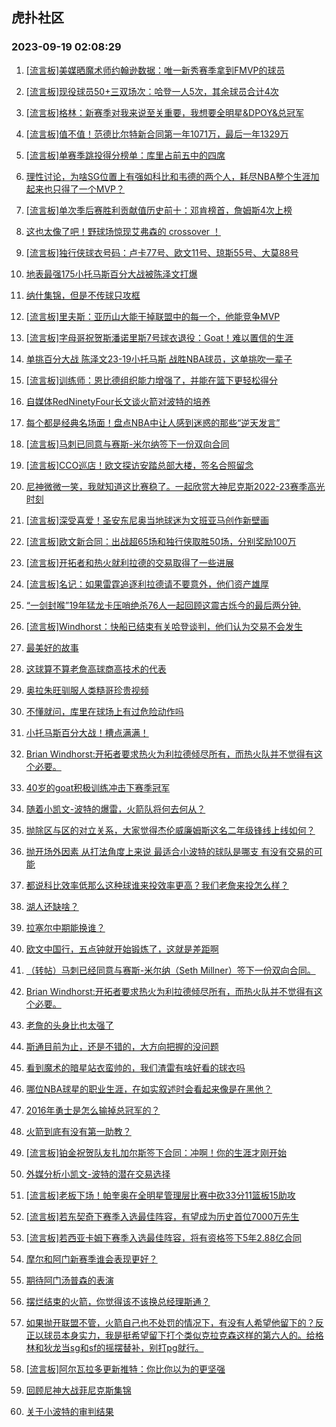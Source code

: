 ## 虎扑社区 
### 2023-09-19 02:08:29

1. [[流言板]美媒晒魔术师约翰逊数据：唯一新秀赛季拿到FMVP的球员](https://bbs.hupu.com/62151278.html)

2. [[流言板]现役球员50+三双场次：哈登一人5次，其余球员合计4次](https://bbs.hupu.com/62150860.html)

3. [[流言板]格林：新赛季对我来说至关重要，我想要全明星&DPOY&总冠军](https://bbs.hupu.com/62148423.html)

4. [[流言板]值不值！范德比尔特新合同第一年1071万，最后一年1329万](https://bbs.hupu.com/62148298.html)

5. [[流言板]单赛季跳投得分榜单：库里占前五中的四席](https://bbs.hupu.com/62147472.html)

6. [理性讨论，为啥SG位置上有强如科比和韦德的两个人，耗尽NBA整个生涯加起来也只得了一个MVP？](https://bbs.hupu.com/62148794.html)

7. [[流言板]单次季后赛胜利贡献值历史前十：邓肯榜首，詹姆斯4次上榜](https://bbs.hupu.com/62146897.html)

8. [这也太像了吧！野球场惊现艾弗森的 crossover ！](https://bbs.hupu.com/62146805.html)

9. [[流言板]独行侠球衣号码：卢卡77号、欧文11号、琼斯55号、大莫88号](https://bbs.hupu.com/62149391.html)

10. [地表最强175小托马斯百分大战被陈泽文打爆](https://bbs.hupu.com/62150057.html)

11. [纳什集锦，但是不传球只攻框](https://bbs.hupu.com/62149239.html)

12. [[流言板]里夫斯：亚历山大能干掉联盟中的每一个，他能竞争MVP](https://bbs.hupu.com/62148473.html)

13. [[流言板]字母哥祝贺斯潘诺里斯7号球衣退役：Goat！难以置信的生涯](https://bbs.hupu.com/62149544.html)

14. [单挑百分大战 陈泽文23-19小托马斯 战胜NBA球员，这单挑吹一辈子](https://bbs.hupu.com/62150992.html)

15. [[流言板]训练师：恩比德组织能力增强了，并能在篮下更轻松得分](https://bbs.hupu.com/62147589.html)

16. [自媒体RedNinetyFour长文谈火箭对波特的培养](https://bbs.hupu.com/62146606.html)

17. [每个都是经典名场面！盘点NBA中让人感到迷惑的那些“逆天发言”](https://bbs.hupu.com/62147679.html)

18. [[流言板]马刺已同意与赛斯-米尔纳签下一份双向合同](https://bbs.hupu.com/62151212.html)

19. [[流言板]CCO巡店！欧文探访安踏总部大楼，签名合照留念](https://bbs.hupu.com/62146994.html)

20. [尼神微微一笑，我就知道这比赛稳了。一起欣赏大神尼克斯2022-23赛季高光时刻](https://bbs.hupu.com/62148300.html)

21. [[流言板]深受喜爱！圣安东尼奥当地球迷为文班亚马创作新壁画](https://bbs.hupu.com/62150926.html)

22. [[流言板]欧文新合同：出战超65场和独行侠取胜50场，分别奖励100万](https://bbs.hupu.com/62145324.html)

23. [[流言板]开拓者和热火就利拉德的交易取得了一些进展](https://bbs.hupu.com/62147245.html)

24. [[流言板]名记：如果雷霆追逐利拉德请不要意外，他们资产雄厚](https://bbs.hupu.com/62148589.html)

25. [“一剑封喉”19年猛龙卡压哨绝杀76人一起回顾这震古烁今的最后两分钟.](https://bbs.hupu.com/62149978.html)

26. [[流言板]Windhorst：快船已结束有关哈登谈判，他们认为交易不会发生](https://bbs.hupu.com/62143436.html)

27. [最美好的故事](https://bbs.hupu.com/62146016.html)

28. [这球算不算老詹高球商高技术的代表](https://bbs.hupu.com/62149502.html)

29. [奥拉朱旺驯服人类糙哥珍贵视频](https://bbs.hupu.com/62151419.html)

30. [不懂就问，库里在球场上有过危险动作吗](https://bbs.hupu.com/62151149.html)

31. [小托马斯百分大战！槽点满满！](https://bbs.hupu.com/62150078.html)

32. [Brian Windhorst:开拓者要求热火为利拉德倾尽所有，而热火队并不觉得有这个必要。](https://bbs.hupu.com/62151217.html)

33. [40岁的goat积极训练冲击下赛季冠军](https://bbs.hupu.com/62146076.html)

34. [随着小凯文-波特的爆雷，火箭队将何去何从？](https://bbs.hupu.com/62149627.html)

35. [抛除区与区的对立关系，大家觉得杰伦威廉姆斯这名二年级锋线上线如何？](https://bbs.hupu.com/62149401.html)

36. [抛开场外因素 从打法角度上来说 最适合小波特的球队是哪支 有没有交易的可能](https://bbs.hupu.com/62150838.html)

37. [都说科比效率低那么这种球谁来投效率更高？我们老詹来投怎么样？](https://bbs.hupu.com/62150058.html)

38. [湖人还缺啥？](https://bbs.hupu.com/62151127.html)

39. [拉塞尔中期能换谁？](https://bbs.hupu.com/62151051.html)

40. [欧文中国行，五点钟就开始锻炼了，这就是差距啊](https://bbs.hupu.com/62151255.html)

41. [（转帖）马刺已经同意与赛斯-米尔纳（Seth Millner）签下一份双向合同。](https://bbs.hupu.com/62151252.html)

42. [Brian Windhorst:开拓者要求热火为利拉德倾尽所有，而热火队并不觉得有这个必要。](https://bbs.hupu.com/62151219.html)

43. [老詹的头身比也太强了](https://bbs.hupu.com/62151135.html)

44. [斯通目前为止，还是不错的，大方向把握的没问题](https://bbs.hupu.com/62150139.html)

45. [看到魔术的暗星站衣蛮帅的，我们渣雷有啥好看的球衣吗](https://bbs.hupu.com/62151109.html)

46. [哪位NBA球星的职业生涯，在如实叙述时会看起来像是在黑他？](https://bbs.hupu.com/62150991.html)

47. [2016年勇士是怎么输掉总冠军的？](https://bbs.hupu.com/62149388.html)

48. [火箭到底有没有第一助教？](https://bbs.hupu.com/62150803.html)

49. [[流言板]铂金祝贺队友扎加尔斯签下合同：冲啊！你的生涯才刚开始](https://bbs.hupu.com/62150774.html)

50. [外媒分析小凯文-波特的潜在交易选择](https://bbs.hupu.com/62150127.html)

51. [[流言板]老板下场！帕奎奥在全明星管理层比赛中砍33分11篮板15助攻](https://bbs.hupu.com/62143784.html)

52. [[流言板]若东契奇下赛季入选最佳阵容，有望成为历史首位7000万先生](https://bbs.hupu.com/62143333.html)

53. [[流言板]若西亚卡姆下赛季入选最佳阵容，将有资格签下5年2.88亿合同](https://bbs.hupu.com/62144924.html)

54. [摩尔和阿门新赛季谁会表现更好？](https://bbs.hupu.com/62149861.html)

55. [期待阿门汤普森的表演](https://bbs.hupu.com/62149371.html)

56. [摆烂结束的火箭，你觉得该不该换总经理斯通？](https://bbs.hupu.com/62150503.html)

57. [如果抛开联盟不管，火箭自己也不处罚的情况下，有没有人希望他留下的？反正以球员本身实力，我是挺希望留下打个类似克拉克森这样的第六人的。给格林和狄龙当sg和sf的摇摆替补，别打pg就行。](https://bbs.hupu.com/62150487.html)

58. [[流言板]阿尔瓦拉多更新推特：你比你以为的更坚强](https://bbs.hupu.com/62150526.html)

59. [回顾尼神大战菲尼克斯集锦](https://bbs.hupu.com/62150282.html)

60. [关于小波特的审判结果](https://bbs.hupu.com/62149427.html)

